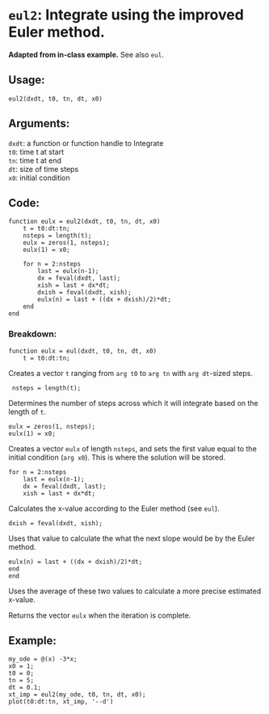 # `eul2`: Integrate using the improved Euler method.

**Adapted from in-class example.** See also `eul`.

## Usage:

```{MATLAB}
eul2(dxdt, t0, tn, dt, x0)
```

## Arguments:

`dxdt`: a function or function handle to Integrate  
`t0`: time t at start  
`tn`: time t at end  
`dt`: size of time steps  
`x0`: initial condition  

## Code:

```{MATLAB}
function eulx = eul2(dxdt, t0, tn, dt, x0)
    t = t0:dt:tn;
    nsteps = length(t);
    eulx = zeros(1, nsteps);
    eulx(1) = x0;

    for n = 2:nsteps
        last = eulx(n-1);
        dx = feval(dxdt, last);
        xish = last + dx*dt;
        dxish = feval(dxdt, xish);
        eulx(n) = last + ((dx + dxish)/2)*dt;
    end
end
```

### Breakdown:

```{MATLAB}
function eulx = eul(dxdt, t0, tn, dt, x0)
    t = t0:dt:tn;
```

Creates a vector `t` ranging from `arg t0` to `arg tn` with `arg dt`-sized steps.

```{MATLAB}
 nsteps = length(t);
```

Determines the number of steps across which it will integrate based on the length of `t`.

```{MATLAB}
eulx = zeros(1, nsteps);
eulx(1) = x0;
```

Creates a vector `eulx` of length `nsteps`, and sets the first value equal to the initial condition (`arg x0`). This is where the solution will be stored.

```{MATLAB}
for n = 2:nsteps
    last = eulx(n-1);
    dx = feval(dxdt, last);
    xish = last + dx*dt;
```

Calculates the x-value according to the Euler method (see `eul`).

```{MATLAB}
dxish = feval(dxdt, xish);
```

Uses that value to calculate the what the next slope would be by the Euler method.

```{MATLAB}
eulx(n) = last + ((dx + dxish)/2)*dt;
end
end
```

Uses the average of these two values to calculate a more precise estimated x-value.

Returns the vector `eulx` when the iteration is complete.

## Example:

```{MATLAB}
my_ode = @(x) -3*x;
x0 = 1;
t0 = 0;
tn = 5;
dt = 0.1;
xt_imp = eul2(my_ode, t0, tn, dt, x0);
plot(t0:dt:tn, xt_imp, '--d')
```
